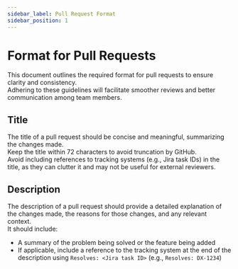 ```yaml
---
sidebar_label: Pull Request Format
sidebar_position: 1
---
```


# Format for Pull Requests

This document outlines the required format for pull requests to ensure clarity and consistency.  
Adhering to these guidelines will facilitate smoother reviews and better communication among team members.

## Title

The title of a pull request should be concise and meaningful, summarizing the changes made.  
Keep the title within 72 characters to avoid truncation by GitHub.  
Avoid including references to tracking systems (e.g., Jira task IDs) in the title, as they can clutter it and may not be useful for external reviewers.

## Description

The description of a pull request should provide a detailed explanation of the changes made, the reasons for those changes, and any relevant context.  
It should include:

- A summary of the problem being solved or the feature being added
- If applicable, include a reference to the tracking system at the end of the description using `Resolves: <Jira task ID>` (e.g., `Resolves: DX-1234`)
